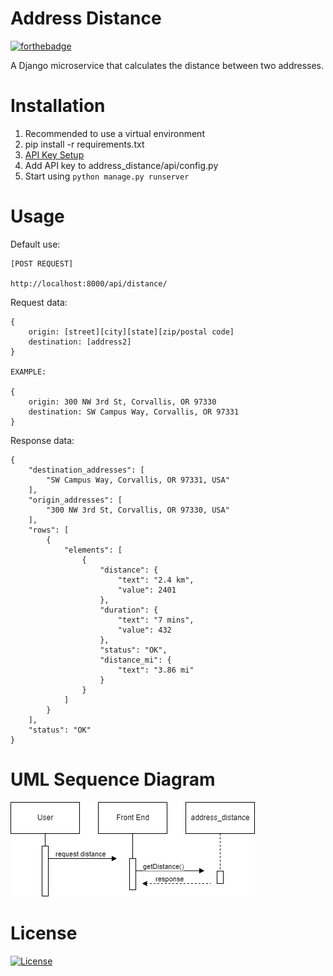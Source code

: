 # Address Distance

[![forthebadge](https://forthebadge.com/images/badges/made-with-python.svg)](http://forthebadge.com)

A Django microservice that calculates the distance between two addresses.

# Installation

1. Recommended to use a virtual environment
2. pip install -r requirements.txt
3. [API Key Setup](https://developers.google.com/maps/documentation/distance-matrix/get-api-key)
4. Add API key to address_distance/api/config.py
5. Start using `python manage.py runserver`

# Usage

Default use:
    
    [POST REQUEST]
    
    http://localhost:8000/api/distance/

Request data:

    {
        origin: [street][city][state][zip/postal code]
        destination: [address2]
    }

    EXAMPLE:

    {
        origin: 300 NW 3rd St, Corvallis, OR 97330
        destination: SW Campus Way, Corvallis, OR 97331
    }

Response data:
    
    {
        "destination_addresses": [
            "SW Campus Way, Corvallis, OR 97331, USA"
        ],
        "origin_addresses": [
            "300 NW 3rd St, Corvallis, OR 97330, USA"
        ],
        "rows": [
            {
                "elements": [
                    {
                        "distance": {
                            "text": "2.4 km",
                            "value": 2401
                        },
                        "duration": {
                            "text": "7 mins",
                            "value": 432
                        },
                        "status": "OK",
                        "distance_mi": {
                            "text": "3.86 mi"
                        }
                    }
                ]
            }
        ],
        "status": "OK"
    }

# UML Sequence Diagram
![alt text](./uml.png)

# License
[![License](https://img.shields.io/badge/License-Apache_2.0-blue.svg)](https://opensource.org/licenses/Apache-2.0)

